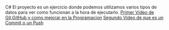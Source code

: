 C#
El proyecto es un ejercicio donde podemos utilizamos varios tipos de datos para ver como funcionan a la hora de ejecutarlo.
[Primer Video de Git,GitHub y como mejorar en la Programacion](https://drive.google.com/file/d/1WUgUobyzK-Dl1LgPK4PYL80lkXDVDB3E/view?usp=sharing)
[Segundo Video de que es un Commit o un Push](https://drive.google.com/file/d/17kzRMrocG_gOu13scpjx9UWY9a7_JpmO/view?usp=sharing)
